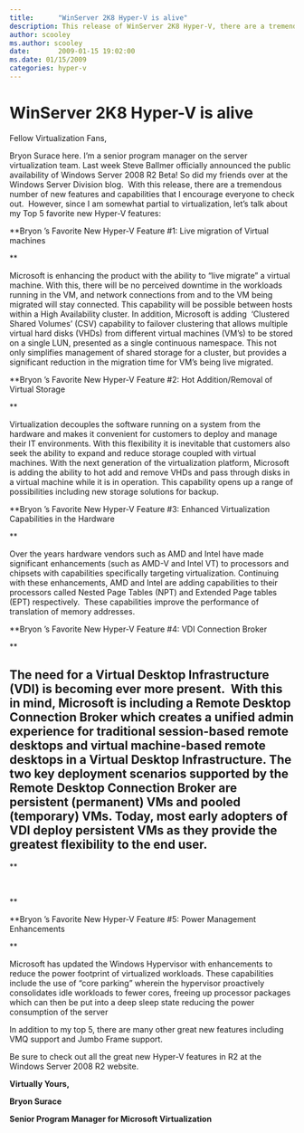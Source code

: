 ```yaml
---
title:      "WinServer 2K8 Hyper-V is alive"
description: This release of WinServer 2K8 Hyper-V, there are a tremendous number of new features and capabilities.
author: scooley
ms.author: scooley
date:       2009-01-15 19:02:00
ms.date: 01/15/2009
categories: hyper-v
---
```

# WinServer 2K8 Hyper-V is alive

Fellow Virtualization Fans,

Bryon Surace here. I’m a senior program manager on the server virtualization team. Last week Steve Ballmer officially announced the public availability of Windows Server 2008 R2 Beta! So did my friends over at the Windows Server Division blog.  With this release, there are a tremendous number of new features and capabilities that I encourage everyone to check out.  However, since I am somewhat partial to virtualization, let’s talk about my Top 5 favorite new Hyper-V features:

**Bryon ’s Favorite New Hyper-V Feature #1: Live migration of Virtual machines

**

Microsoft is enhancing the product with the ability to “live migrate” a virtual machine. With this, there will be no perceived downtime in the workloads running in the VM, and network connections from and to the VM being migrated will stay connected. This capability will be possible between hosts within a High Availability cluster. In addition, Microsoft is adding  ‘Clustered Shared Volumes’ (CSV) capability to failover clustering that allows multiple virtual hard disks (VHDs) from different virtual machines (VM’s) to be stored on a single LUN, presented as a single continuous namespace. This not only simplifies management of shared storage for a cluster, but provides a significant reduction in the migration time for VM’s being live migrated. 

**Bryon ’s Favorite New Hyper-V Feature #2: Hot Addition/Removal of Virtual Storage

**

Virtualization decouples the software running on a system from the hardware and makes it convenient for customers to deploy and manage their IT environments. With this flexibility it is inevitable that customers also seek the ability to expand and reduce storage coupled with virtual machines. With the next generation of the virtualization platform, Microsoft is adding the ability to hot add and remove VHDs and pass through disks in a virtual machine while it is in operation. This capability opens up a range of possibilities including new storage solutions for backup. 

**Bryon ’s Favorite New Hyper-V Feature #3: Enhanced Virtualization Capabilities in the Hardware

**

Over the years hardware vendors such as AMD and Intel have made significant enhancements (such as AMD-V and Intel VT) to processors and chipsets with capabilities specifically targeting virtualization. Continuing with these enhancements, AMD and Intel are adding capabilities to their processors called Nested Page Tables (NPT) and Extended Page tables (EPT) respectively.  These capabilities improve the performance of translation of memory addresses.

 **Bryon ’s Favorite New Hyper-V Feature #4: VDI Connection Broker

**

## The need for a Virtual Desktop Infrastructure (VDI) is becoming ever more present.  With this in mind, Microsoft is including a Remote Desktop Connection Broker which creates a unified admin experience for traditional session-based remote desktops and virtual machine-based remote desktops in a Virtual Desktop Infrastructure. The two key deployment scenarios supported by the Remote Desktop Connection Broker are persistent (permanent) VMs and pooled (temporary) VMs. Today, most early adopters of VDI deploy persistent VMs as they provide the greatest flexibility to the end user.

 **

 

**

 **Bryon ’s Favorite New Hyper-V Feature #5: Power Management Enhancements

**

Microsoft has updated the Windows Hypervisor with enhancements to reduce the power footprint of virtualized workloads. These capabilities include the use of “core parking” wherein the hypervisor proactively consolidates idle workloads to fewer cores, freeing up processor packages which can then be put into a deep sleep state reducing the power consumption of the server

In addition to my top 5, there are many other great new features including VMQ support and Jumbo Frame support.

Be sure to check out all the great new Hyper-V features in R2 at the Windows Server 2008 R2 website.

**Virtually Yours,**

**Bryon Surace**

**Senior Program Manager for Microsoft Virtualization**
